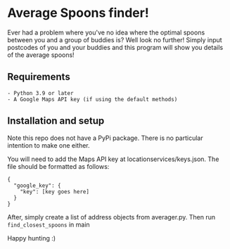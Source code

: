 # Average Spoons finder!
Ever had a problem where you've no idea where the optimal spoons between you and
a group of buddies is? Well look no further! Simply input postcodes of you and
your buddies and this program will show you details of the average spoons!

## Requirements
	- Python 3.9 or later
	- A Google Maps API key (if using the default methods)

## Installation and setup
Note this repo does not have a PyPi package. There is no particular intention to make one either.

You will need to add the Maps API key at locationservices/keys.json. The file should be formatted as follows:

	{
	  "google_key": {
	    "key": [key goes here]
	  }
	}

After, simply create a list of address objects from averager.py. Then run `find_closest_spoons` in main

Happy hunting :)
